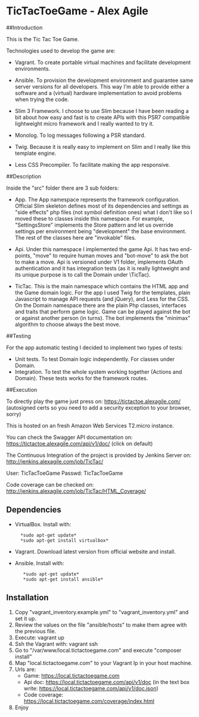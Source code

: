 # TicTacToeGame - Alex Agile

##Introduction

This is the Tic Tac Toe Game.

Technologies used to develop the game are:

- Vagrant. To create portable virtual machines and facilitate development environments.

- Ansible. To provision the development environment and guarantee same server versions for all developers. This way
I'm able to provide either a software and a (virtual) hardware implementation to avoid problems when trying the code.

- Slim 3 Framework. I choose to use Slim because I have been reading a bit about how easy and fast is to create APIs 
with this PSR7 compatible lightweight micro framework and I really wanted to try it.

- Monolog. To log messages following a PSR standard.

- Twig. Because it is really easy to implement on Slim and I really like this template engine.

- Less CSS Precompiler. To facilitate making the app responsive.

##Description

Inside the "src" folder there are 3 sub folders:
 
- App. The App namespace represents the framework configuration. Official Slim skeleton defines most of its
dependencies and settings as "side effects" php files (not symbol definition ones) what I don't like so I moved 
these to classes inside this namespace. For example, "SettingsStore" implements the Store pattern and let us override
settings per environment being "development" the base environment. The rest of the classes here are "invokable" files.

- Api. Under this namespace I implemented the game Api. It has two end-points, "move" to require human moves and 
"bot-move" to ask the bot to make a move. Api is versioned under V1 folder, implements OAuth authentication and it has 
integration tests (as it is really lightweight and its unique purpose is to call the Domain under \TicTac).

- TicTac. This is the main namespace which contains the HTML app and the Game domain logic. For the app I used Twig
for the templates, plain Javascript to manage API requests (and jQuery), and Less for the CSS. On the Domain namespace
there are the plain Php classes, interfaces and traits that perform game logic. Game can be played against the bot or
against another person (in turns). The bot implements the "minimax" algorithm to choose always the best move.

##Testing

For the app automatic testing I decided to implement two types of tests:

- Unit tests. To test Domain logic independently. For classes under Domain.
- Integration. To test the whole system working together (Actions and Domain). These tests works for the framework 
routes.

##Execution

To directly play the game just press on: 
https://tictactoe.alexagile.com/ 
(autosigned certs so you need to add a security exception to your browser, sorry)

This is hosted on an fresh Amazon Web Services T2.micro instance.

You can check the Swagger API documentation on: https://tictactoe.alexagile.com/api/v1/doc/
(click on default)

The Continuous Integration of the project is provided by Jenkins Server on:
http://jenkins.alexagile.com/job/TicTac/

User: TicTacToeGame
Passwd: TicTacToeGame

Code coverage can be checked on:
http://jenkins.alexagile.com/job/TicTac/HTML_Coverage/

## Dependencies

- VirtualBox. Install with: 

        *sudo apt-get update*
        *sudo apt-get install virtualbox*

- Vagrant. Download latest version from official website and install.

- Ansible. Install with: 
         
         *sudo apt-get update*         
         *sudo apt-get install ansible*

## Installation

1. Copy "vagrant_inventory.example.yml" to "vagrant_inventory.yml" and set it up.
2. Review the values on the file "ansible/hosts" to make them agree with the previous file.
3. Execute: vagrant up
4. Ssh the Vagrant with: vagrant ssh
5. Go to "/var/www/local.tictactoegame.com" and execute "composer install"
6. Map "local.tictactoegame.com" to your Vagrant Ip in your host machine.
7. Urls are: 
    - Game: https://local.tictactoegame.com
    - Api doc: https://local.tictactoegame.com/api/v1/doc 
    (in the text box write: https://local.tictactoegame.com/api/v1/doc.json)
    - Code coverage: https://local.tictactoegame.com/coverage/index.html
8. Enjoy
